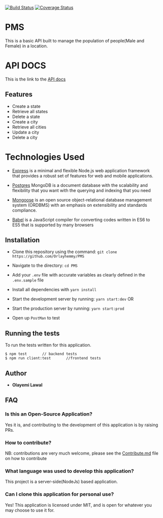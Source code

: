 [![Build Status](https://travis-ci.org/Orlayhemmy/PMS.svg?branch=master)](https://travis-ci.org/Orlayhemmy/PMS)
[![Coverage Status](https://coveralls.io/repos/github/Orlayhemmy/PMS/badge.svg?branch=master)](https://coveralls.io/github/Orlayhemmy/PMS?branch=master)

# PMS
This is a basic API built to manage the population of people(Male and Female) in a location.

# API DOCS
This is the link to the [API docs](https://documenter.getpostman.com/view/4919704/S17xr5rr)

## Features
- Create a state
- Retrieve all states
- Delete a state
- Create a city
- Retrieve all cities
- Update a city
- Delete a city

# Technologies Used
- [Express](https://expressjs.com/)  is a minimal and flexible Node.js web application framework that provides a robust set of features for web and mobile applications.

- [Postgres](https://www.mongodb.com) MongoDB is a document database with the scalability and flexibility that you want with the querying and indexing that you need

- [Mongoose](https://mongoosejs.com/) is an open source object-relational database management system (ORDBMS) with an emphasis on extensibility and standards compliance.

- [Babel](https://babeljs.io/) is a JavaScript compiler for converting codes written in ES6 to ES5 that is supported by many browsers

## Installation
- Clone this repository using the command:
 ```git clone https://github.com/Orlayhemmy/PMS```
 
- Navigate to the directory:
  ```cd PMS```
- Add your ```.env``` file with accurate variables as clearly defined in the `.env.sample` file
- Install all dependencies with ```yarn install```
- Start the development server by running:
  ```yarn start:dev``` OR
- Start the production server by running:
  ```yarn start:prod```
- Open up `PostMan` to test

## [](#test)Running the tests
To run the tests written for this application.

```
$ npm test       // backend tests
$ npm run client:test       //frontend tests
```

## Author
* **Olayemi Lawal**

## FAQ

### Is this an Open-Source Application?

Yes it is, and contributing to the development of this application is by raising PRs.

### How to contribute?

NB: contributions are very much welcome, please see the [Contribute.md](/Contribute.md) file on how to contribute

### What language was used to develop this application?

This project is a server-side(NodeJs) based application.

### Can I clone this application for personal use?

Yes! This application is licensed under MIT, and is open for whatever you may choose 
to use it for.